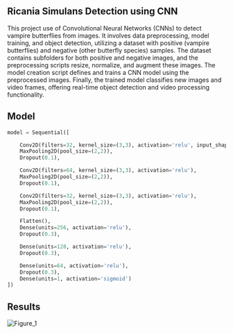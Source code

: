 Ricania Simulans Detection using CNN
-------------------------------------
This project use of Convolutional Neural Networks (CNNs) to detect vampire butterflies from images. It involves data preprocessing, model training, and object detection, utilizing a dataset with positive (vampire butterflies) and negative (other butterfly species) samples. The dataset contains subfolders for both positive and negative images, and the preprocessing scripts resize, normalize, and augment these images. The model creation script defines and trains a CNN model using the preprocessed images. Finally, the trained model classifies new images and video frames, offering real-time object detection and video processing functionality.

Model
-----
```python 
model = Sequential([

    Conv2D(filters=32, kernel_size=(3,3), activation='relu', input_shape=(32,32,3)),
    MaxPooling2D(pool_size=(2,2)),
    Dropout(0.1),

    Conv2D(filters=64, kernel_size=(3,3), activation='relu'),
    MaxPooling2D(pool_size=(2,2)),
    Dropout(0.1),

    Conv2D(filters=32, kernel_size=(3,3), activation='relu'),
    MaxPooling2D(pool_size=(2,2)),
    Dropout(0.1),

    Flatten(),
    Dense(units=256, activation='relu'),
    Dropout(0.3),

    Dense(units=128, activation='relu'),
    Dropout(0.3),

    Dense(units=64, activation='relu'),
    Dropout(0.3),
    Dense(units=1, activation='sigmoid')
])
```
Results
-------
![Figure_1](https://github.com/user-attachments/assets/e5e32325-6485-4bfe-8fbb-fba5c4465355)

